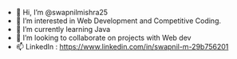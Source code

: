- 👋 Hi, I’m @swapnilmishra25
- 👀 I’m interested in Web Development and Competitive Coding.
- 🌱 I’m currently learning Java
- 💞️ I’m looking to collaborate on projects with Web dev
- 📫 LinkedIn : https://www.linkedin.com/in/swapnil-m-29b756201




